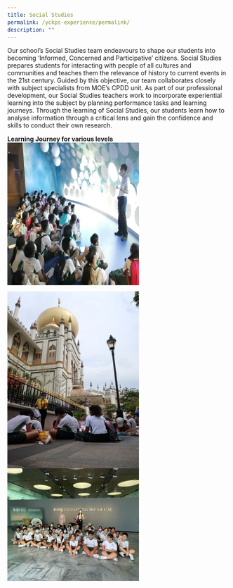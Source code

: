 ```yaml
---
title: Social Studies
permalink: /yckps-experience/permalink/
description: ""
---
```

Our school’s Social Studies team endeavours to shape our students into becoming ‘Informed, Concerned and Participative’ citizens. Social Studies prepares students for interacting with people of all cultures and communities and teaches them the relevance of history to current events in the 21st century. Guided by this objective, our team collaborates closely with subject specialists from MOE’s CPDD unit. As part of our professional development, our Social Studies teachers work to incorporate experiential learning into the subject by planning performance tasks and learning journeys. Through the learning of Social Studies, our students learn how to analyse information through a critical lens and gain the confidence and skills to conduct their own research.

**Learning Journey for various levels**
<img src="/images/2023/Social%20Studies/p3%20learning%20journey%20to%20nnthe%20sustainable%20singapore%20gallery%20-%20n%20ng.jpg" style="width:300px;height:auto;" align="center">

<img src="/images/2023/Social%20Studies/p4%20learning%20journey%20to%20kampong%20glam%20-%20n%20ng.jpg" style="width:300px;height:auto;" align="center">

<img src="/images/2023/Social%20Studies/p6%20learning%20journey%20to%20the%20asian%20civilisations%20museum%20-%20n%20ng.png" style="width:300px;height:auto;" align="center">
